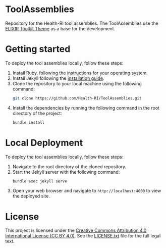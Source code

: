 # ToolAssemblies
Repository for the Health-RI tool assemblies.
The ToolAssemblies use the [ELIXIR Toolkit Theme](https://elixir-belgium.github.io/elixir-toolkit-theme/)
as a base for the development.

# Getting started
To deploy the tool assemblies locally, follow these steps:
1. Install Ruby, following the [instructions](https://www.ruby-lang.org/en/documentation/installation/) for your operating system.
2. Install Jekyll following the [installation guide](https://jekyllrb.com/docs/installation/).
3. Clone the repository to your local machine using the following command:
   ```bash
   git clone https://github.com/Health-RI/ToolAssemblies.git
   ```
4. Install the dependencies by running the following command in the root directory of the project:
    ```bash
    bundle install
    ```

# Local Deployment
To deploy the tool assemblies locally, follow these steps:
1. Navigate to the root directory of the cloned repository.
2. Start the Jekyll server with the following command:
    ```bash
   bundle exec jekyll serve
    ```
3. Open your web browser and navigate to `http://localhost:4000` to view the deployed site.

# License
This project is licensed under the [Creative Commons Attribution 4.0 International License (CC BY 4.0)](https://creativecommons.org/licenses/by/4.0/). See the [LICENSE.txt](./LICENSE.txt) file for the full legal text.
